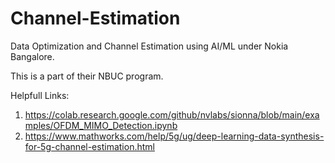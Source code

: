# Channel-Estimation

Data Optimization and Channel Estimation using AI/ML under Nokia Bangalore.

This is a part of their NBUC program.


Helpfull Links:
1. https://colab.research.google.com/github/nvlabs/sionna/blob/main/examples/OFDM_MIMO_Detection.ipynb
2. https://www.mathworks.com/help/5g/ug/deep-learning-data-synthesis-for-5g-channel-estimation.html

